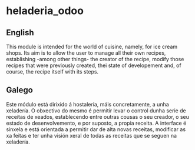 # heladeria_odoo


## English

This module is intended for the world of cuisine, namely, for ice cream shops. Its aim is to allow the user to manage all their own recipes, establishing -among other things- the creator of the recipe, modify those recipes that were previously created, thei state of developement and, of course, the recipe itself with its steps.

## Galego
Este módulo está dirixido á hostalería, máis concretamente, a unha xeladería. O obxectivo do mesmo é permitir levar o control dunha serie de receitas de xeados, establecendo entre outras cousas o seu creador, o seu estado de desenvolvemento, e por suposto, a propia receita.
A interface é sinxela e está orientada a permitir dar de alta novas receitas, modificar as xa feitas e ter unha visión xeral de todas as receitas que se seguen na xeladería.
